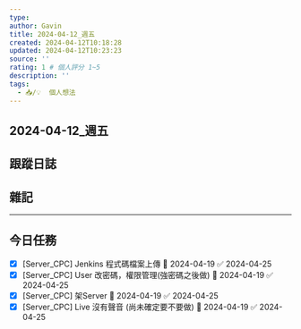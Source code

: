 ```yaml
---
type:
author: Gavin
title: 2024-04-12_週五
created: 2024-04-12T10:18:28
updated: 2024-04-12T10:23:23
source: ''
rating: 1 # 個人評分 1~5
description: ''
tags:
  - 📥/💡  個人想法
---
```


## 2024-04-12_週五

## 跟蹤日誌

## 雜記

---
## 今日任務


- [x] [Server_CPC] Jenkins 程式碼檔案上傳 📅 2024-04-19 ✅ 2024-04-25
- [x] [Server_CPC] User 改密碼，權限管理(強密碼之後做) 📅 2024-04-19 ✅ 2024-04-25
- [x] [Server_CPC] 架Server 📅 2024-04-19 ✅ 2024-04-25
- [x] [Server_CPC] Live 沒有聲音 (尚未確定要不要做) 📅 2024-04-19 ✅ 2024-04-25